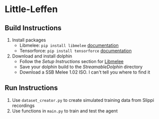 # Little-Leffen
## Build Instructions
1. Install packages
	* Libmelee: `pip install libmelee` [documentation](https://libmelee.readthedocs.io/en/latest/)
	* Tensorforce: `pip install tensorforce` [documentation](https://tensorforce.readthedocs.io/en/latest/)
2. Download and install dolphin
	* Follow the *Setup Instructions* section for [Libmelee](https://github.com/altf4/libmelee)
	* Save your dolphin build to the *StreamableDolphin* directory
	* Download a SSB Melee 1.02 ISO. I can't tell you where to find it

## Run Instructions
1. Use `dataset_creator.py` to create simulated training data from Slippi recordings
2. Use functions in `main.py` to train and test the agent